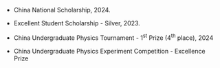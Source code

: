- China National Scholarship, 2024.

- Excellent Student Scholarship - Silver, 2023.

- China Undergraduate Physics Tournament - 1<sup>st</sup> Prize (4<sup>th</sup> place), 2024

- China Undergraduate Physics Experiment Competition - Excellence Prize